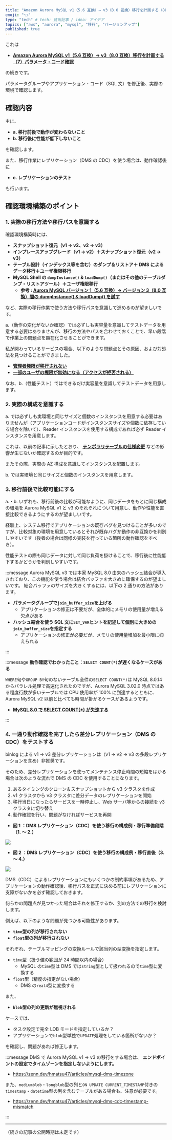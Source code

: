 ```yaml
---
title: "Amazon Aurora MySQL v1（5.6 互換）→ v3（8.0 互換）移行を計画する（8）動作確認"
emoji: "👈"
type: "tech" # tech: 技術記事 / idea: アイデア
topics: ["aws", "aurora", "mysql", "移行", "バージョンアップ"]
published: true
---
```


これは

- **[Amazon Aurora MySQL v1（5.6 互換）→ v3（8.0 互換）移行を計画する（7）パラメータ・コード確認](/hmatsu47/articles/aurora-mysql3-007-research-02)**

の続きです。

パラメータグループやアプリケーション・コード（SQL 文）を修正後、実際の環境で確認します。

## 確認内容

主に、

- **a. 移行前後で動作が変わらないこと**
- **b. 移行後に性能が低下しないこと**

を確認します。

また、移行作業にレプリケーション（DMS の CDC）を使う場合は、動作確認後に

- **c. レプリケーションのテスト**

も行います。

## 確認環境構築のポイント

### 1. 実際の移行方法や移行パスを意識する

確認環境構築時には、

- **スナップショット復元（v1 → v2、v2 → v3）**
- **インプレースアップグレード（v1 → v2）＋スナップショット復元（v2 → v3）**
- **テーブル設計（インデックス等を含む）のダンプ＆リストア＋ DMS によるデータ移行＋ユーザ権限移行**
- **MySQL Shell の `dumpInstance()` & `loadDump()`（またはその他のテーブルダンプ・リストアツール）＋ユーザ権限移行**
  - **参考 : [Aurora MySQL バージョン 1（5.6 互換）→ バージョン 3（8.0 互換）間の dumpInstance() & loadDump() を試す](https://qiita.com/hmatsu47/items/9db2ad8e8f41e44a54b7)**

など、実際の移行作業で使う方法や移行パスを意識して進めるのが望ましいです。

a.（動作の変化がないか確認）では必ずしも実容量を意識してテストデータを用意する必要はありませんが、移行の方法やパスを合わせておくことで、早い段階で作業上の問題点を顕在化させることができます。

私が関わっているサービスの場合、以下のような問題点とその原因、および対処法を見つけることができました。

- **[管理者権限が移行されない](https://qiita.com/hmatsu47/items/d3f34f39c28a4b802966#%E7%99%BA%E7%94%9F%E3%81%97%E3%81%9F%E5%95%8F%E9%A1%8C%E3%81%9D%E3%81%AE-1--%E7%AE%A1%E7%90%86%E8%80%85%E6%A8%A9%E9%99%90%E3%81%8C%E7%A7%BB%E8%A1%8C%E3%81%95%E3%82%8C%E3%81%AA%E3%81%84)**
- **[一部のユーザの権限が無効になる（アクセスが拒否される）](https://qiita.com/hmatsu47/items/d3f34f39c28a4b802966#%E7%99%BA%E7%94%9F%E3%81%97%E3%81%9F%E5%95%8F%E9%A1%8C%E3%81%9D%E3%81%AE-2--%E4%B8%80%E9%83%A8%E3%81%AE%E3%83%A6%E3%83%BC%E3%82%B6%E3%81%AE%E6%A8%A9%E9%99%90%E3%81%8C%E7%84%A1%E5%8A%B9%E3%81%AB%E3%81%AA%E3%82%8B%E3%82%A2%E3%82%AF%E3%82%BB%E3%82%B9%E3%81%8C%E6%8B%92%E5%90%A6%E3%81%95%E3%82%8C%E3%82%8B)**

なお、b.（性能テスト）ではできるだけ実容量を意識してテストデータを用意します。

### 2. 実際の構成を意識する

a. では必ずしも実環境と同じサイズと個数のインスタンスを用意する必要はありませんが（アプリケーションコードがインスタンスサイズや個数に依存している場合を除いて）、Reader インスタンスを使用する構成であれば必ず Reader インスタンスを用意します。

これは、以前の記事に示したとおり、 **[テンポラリテーブルの仕様変更](https://docs.aws.amazon.com/ja_jp/AmazonRDS/latest/AuroraUserGuide/AuroraMySQL.MySQL80.html#AuroraMySQL.mysql80-temp-tables-readers)** などの影響が生じないか確認するのが目的です。

またその際、実際の AZ 構成を意識してインスタンスを配置します。

b. では実環境と同じサイズと個数のインスタンスを用意します。

### 3. 移行前後で比較可能にする

a.・b. いずれも、移行前後の比較が可能なように、同じデータをもとに同じ構成の環境を Aurora MySQL v1 と v3 のそれぞれについて用意し、動作や性能を直接比較できるようにするのが望ましいです。

経験上、システム移行でアプリケーションの既存バグを見つけることが多いのですが、比較対象の環境を用意しているとそれが既存バグか動作の非互換かを判別しやすいです（後者の場合は同様の実装を行っている箇所の動作確認をすべき）。

性能テストの際も同じデータに対して同じ負荷を掛けることで、移行後に性能低下するかどうかを判別しやすいです。

:::message
Aurora MySQL v3 では本家 MySQL 8.0 由来のハッシュ結合が導入されており、この機能を使う場合は結合バッファを大きめに確保するのが望ましいです。
結合バッファのサイズを大きくするには、以下の 2 通りの方法があります。

- **パラメータグループで`join_buffer_size`を上げる**
  - アプリケーションの修正は不要だが、全体的にメモリの使用量が増える欠点がある
- **ハッシュ結合を使う SQL 文に`SET_VAR`ヒントを記述して個別に大きめの`join_buffer_size`を指定する**
  - アプリケーションの修正が必要だが、メモリの使用量増加を最小限に抑えられる

:::

:::message
**動作確認でわかったこと：`SELECT COUNT(*)`が遅くなるケースがある**

`WHERE`句や`GROUP BY`句のないテーブル全件の`SELECT COUNT(*)`は MySQL 8.0.14 からパラレル処理で高速化されたのですが、Aurora MySQL 3.02.0 時点ではある程度行数が多いテーブルでは CPU 使用率が 100% に到達するとともに、Aurora MySQL v2 以前と比べても時間が掛かるケースがあるようです。

- **[MySQL 8.0 で SELECT COUNT(\*) が失速する](https://zenn.dev/hmatsu47/articles/mysql80-count-slowdown#fnref-52c5-1)**

:::

### 4. 一通り動作確認を完了したら差分レプリケーション（DMS の CDC）をテストする

binlog による v1 → v3 差分レプリケーションは（v1 → v2 → v3 の多段レプリケーションを含め）非推奨です。

そのため、差分レプリケーションを使ってメンテナンス停止時間の短縮をはかる場合は次のような流れで DMS の CDC を使用することになります。

1. あるタイミングのクローン＆スナップショットから v3 クラスタを作成
2. v1 クラスタから v3 クラスタに差分データのレプリケーションを開始
3. 移行当日になったらサービスを一時停止し、Web サーバ等からの接続を v3 クラスタに切り替え
4. 動作確認を行い、問題がなければサービスを再開

- **図 1 ：DMS レプリケーション（CDC）を使う移行の構成例・移行準備段階（1. 〜 2.）**

![](/images/aurora-mysql3-plan-book/dms_replication_before.png)

- **図 2 ：DMS レプリケーション（CDC）を使う移行の構成例・移行直後（3. 〜 4.）**

![](/images/aurora-mysql3-plan-book/dms_replication_after.png)

DMS（CDC）によるレプリケーションにもいくつかの制約事項があるため、アプリケーションの動作確認後、移行パスを正式に決める前にレプリケーションに支障がないかを必ず確認しておきます。

何らかの問題点が見つかった場合はそれを修正するか、別の方法での移行を検討します。

例えば、以下のような問題が見つかる可能性があります。

- **`time`型の列が移行されない**
- **`float`型の列が移行されない**

それぞれ、テーブルマッピングの変換ルールで該当列の型変換を指定します。

- `time`型（扱う値の範囲が 24 時間以内の場合）
  - MySQL の`time`型は DMS では`string`型として扱われるので`time`型に変換する
- `float`型（精度の指定がない場合）
  - DMS の`real4`型に変換する

また、

- **`blob`型の列の更新が無視される**

ケースでは、

- タスク設定で完全 LOB モードを指定しているか？
- アプリケーションで`blob`型単独で`UPDATE`処理をしている箇所がないか？

を確認し、問題があれば修正します。

:::message
DMS で Aurora MySQL v1 → v3 の移行をする場合は、 **エンドポイントの設定でタイムゾーンを指定しないようにします。**

- https://zenn.dev/hmatsu47/articles/mysql-dms-timezone

また、`mediumblob`・`longblob`型の列と`ON UPDATE CURRENT_TIMESTAMP`付きの`timestamp`・`datetime`型の列を含むテーブルがある場合も、注意が必要です。

- https://zenn.dev/hmatsu47/articles/mysql-dms-cdc-timestamp-mismatch

:::

---

（続きの記事の公開時期は未定です）
